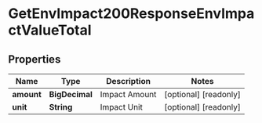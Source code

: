 

# GetEnvImpact200ResponseEnvImpactValueTotal


## Properties

| Name | Type | Description | Notes |
|------------ | ------------- | ------------- | -------------|
|**amount** | **BigDecimal** | Impact Amount |  [optional] [readonly] |
|**unit** | **String** | Impact Unit |  [optional] [readonly] |



